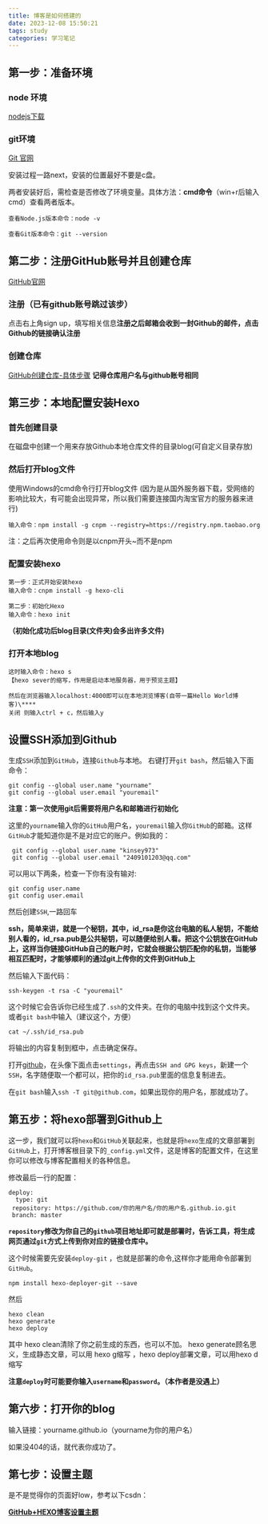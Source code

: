 ```yaml
---
title: 博客是如何搭建的
date: 2023-12-08 15:50:21
tags: study
categories: 学习笔记
---
```




## 第一步：准备环境

### node 环境

[nodejs下载](https://nodejs.cn/)



### git环境

[Git 官网](https://git-scm.com/)

安装过程一路next，安装的位置最好不要是c盘。

两者安装好后，需检查是否修改了环境变量。具体方法：**cmd命令**（win+r后输入cmd）查看两者版本。

```
查看Node.js版本命令：node -v 

查看Git版本命令：git --version
```



## 第二步：注册GitHub账号并且创建仓库

[GitHub官网](https://github.com/)



### 注册（已有github账号跳过该步）

点击右上角sign up，填写相关信息**注册之后邮箱会收到一封Github的邮件，点击Github的链接确认注册**



### 创建仓库

[GitHub创建仓库-具体步骤](https://blog.csdn.net/weixin_44718395/article/details/126561316?ops_request_misc=%7B%22request%5Fid%22%3A%22170203787916800188589642%22%2C%22scm%22%3A%2220140713.130102334..%22%7D&request_id=170203787916800188589642&biz_id=0&utm_medium=distribute.pc_search_result.none-task-blog-2~all~top_click~default-1-126561316-null-null.142^v96^pc_search_result_base6&utm_term=github创建仓库&spm=1018.2226.3001.4187)  **记得仓库用户名与github账号相同**



## 第三步：本地配置安装Hexo

### 首先创建目录

在磁盘中创建一个用来存放Github本地仓库文件的目录blog(可自定义目录存放)



### 然后打开blog文件

使用Windows的cmd命令行打开blog文件
(因为是从国外服务器下载，受网络的影响比较大，有可能会出现异常，所以我们需要连接国内淘宝官方的服务器来进行)

```
输入命令：npm install -g cnpm --registry=https://registry.npm.taobao.org
```

注：之后再次使用命令则是以cnpm开头~而不是npm

### 配置安装hexo

```
第一步：正式开始安装hexo
输入命令：cnpm install -g hexo-cli

第二步：初始化Hexo
输入命令：hexo init
```

**（初始化成功后blog目录(文件夹)会多出许多文件)**

### 打开本地blog

```
这时输入命令：hexo s
【hexo sever的缩写，作用是启动本地服务器，用于预览主题】

然后在浏览器输入localhost:4000即可以在本地浏览博客(自带一篇Hello World博客)\****
关闭 则输入ctrl + c，然后输入y
```



##  设置SSH添加到Github

生成`SSH`添加到`GitHub`，连接`Github`与本地。
右键打开`git bash`，然后输入下面命令：

```
git config --global user.name "yourname"
git config --global user.email "youremail"
```

**注意：第一次使用git后需要将用户名和邮箱进行初始化**

这里的`yourname`输入你的`GitHub`用户名，`youremail`输入你`GitHub`的邮箱。这样`GitHub`才能知道你是不是对应它的账户。例如我的：

```
 git config --global user.name "kinsey973"
 git config --global user.email "2409101203@qq.com"
```

可以用以下两条，检查一下你有没有输对:

```
git config user.name 
git config user.email
```

然后创建`SSH`,一路回车

**ssh，简单来讲，就是一个秘钥，其中，id_rsa是你这台电脑的私人秘钥，不能给别人看的，id_rsa.pub是公共秘钥，可以随便给别人看。把这个公钥放在GitHub上，这样当你链接GitHub自己的账户时，它就会根据公钥匹配你的私钥，当能够相互匹配时，才能够顺利的通过git上传你的文件到GitHub上**

然后输入下面代码：

```
ssh-keygen -t rsa -C "youremail"
```

这个时候它会告诉你已经生成了`.ssh`的文件夹。在你的电脑中找到这个文件夹。或者`git bash`中输入（建议这个，方便）

```
cat ~/.ssh/id_rsa.pub
```

将输出的内容复制到框中，点击确定保存。

打开[github](http://github.com/)，在头像下面点击`settings`，再点击`SSH and GPG keys`，新建一个`SSH`，名字随便取一个都可以，把你的`id_rsa.pub`里面的信息复制进去。

在`git bash`输入`ssh -T git@github.com`，如果出现你的用户名，那就成功了。

## 第五步：将hexo部署到Github上

这一步，我们就可以将`hexo`和`GitHub`关联起来，也就是将`hexo`生成的文章部署到`GitHub`上，打开博客根目录下的`_config.yml`文件，这是博客的配置文件，在这里你可以修改与博客配置相关的各种信息。

修改最后一行的配置：

```
deploy:
  type: git
 repository: https://github.com/你的用户名/你的用户名.github.io.git
 branch: master
```

**`repository`修改为你自己的`github`项目地址即可就是部署时，告诉工具，将生成网页通过`git`方式上传到你对应的链接仓库中。**

这个时候需要先安装`deploy-git` ，也就是部署的命令,这样你才能用命令部署到`GitHub`。

```
npm install hexo-deployer-git --save
```

然后

```
hexo clean
hexo generate
hexo deploy
```

其中 hexo clean清除了你之前生成的东西，也可以不加。 hexo generate顾名思义，生成静态文章，可以用 hexo g缩写 ，hexo deploy部署文章，可以用hexo d缩写

**注意`deploy`时可能要你输入`username`和`password`。（本作者是没遇上）**

## 第六步：打开你的blog

输入链接：yourname.github.io（yourname为你的用户名）

如果没404的话，就代表你成功了。

## 第七步：设置主题

是不是觉得你的页面好low，参考以下csdn：

**[GitHub+HEXO博客设置主题](https://blog.csdn.net/weixin_42888638/article/details/128457893)**
